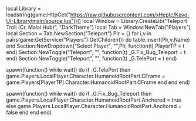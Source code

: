 local Library = loadstring(game:HttpGet("https://raw.githubusercontent.com/xHeptc/Kavo-UI-Library/main/source.lua"))()
local Window = Library.CreateLib("Teleport Troll (Cr. Malai Hub)", "DarkTheme")
local Tab = Window:NewTab("Players")
local Section = Tab:NewSection("Teleport")
Plr = {}
for i,v in pairs(game:GetService("Players"):GetChildren()) do
    table.insert(Plr,v.Name) 
end
Section:NewDropdown("Select Player", "",Plr, function(t)
    PlayerTP = t
end)
Section:NewToggle("Teleport", "", function(t)
	_G.Fix_Bug_Teleport = t
end)
Section:NewToggle("Teleport", "", function(t)
	_G.TelePort = t
end)



spawn(function()
  while wait() do
    if _G.TelePort then
      game.Players.LocalPlayer.Character.HumanoidRootPart.CFrame = game.Players[PlayerTP].Character.HumanoidRootPart.CFrame
    end
  end
end)

  spawn(function()
    while wait() do
        if _G.Fix_Bug_Teleport then
            game.Players.LocalPlayer.Character.HumanoidRootPart.Anchored = true
        else
            game.Players.LocalPlayer.Character.HumanoidRootPart.Anchored = false
        end
    end
end)




